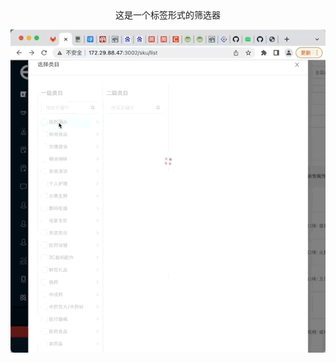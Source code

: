 <!--
 * @Author: lee
 * @Date: 2022-04-02 16:53:08
 * @LastEditTime: 2022-04-02 17:25:09
-->
<center>这是一个标签形式的筛选器</center>

![image](https://github.com/z496090280/TreeSelect/blob/master/img/1648889432982720%202.gif?raw=true "树选择")